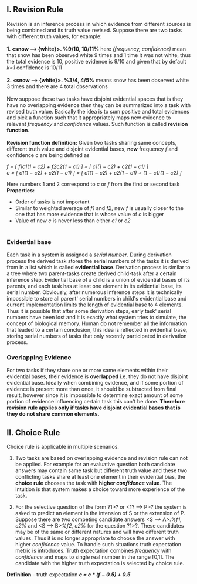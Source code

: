 ## I. Revision Rule
Revision is an inference process in which evidence from different sources is being combined and its truth value revised. 
Suppose there are two tasks with different truth values, for example: 
<br/><br/>
**1. <snow --> {white}>. %9/10, 10/11%** here _(frequency, confidence)_ mean that snow has been observed white 9 times and 1 time it was not white, thus the total evidence is 10, positive evidence is 9/10 and given that by default _k=1_ confidence is 10/11
<br/><br/>
**2. <snow --> {white}>. %3/4, 4/5%** means snow has been observed white 3 times and there are 4 total observations
<br/><br/>
Now suppose these two tasks have disjoint evidential spaces that is they have no overlapping evidence then they can be summarized into a task with revised truth value. Basically the idea is to sum positive and total evidences and pick a function such that it appropriately maps new evidence to relevant _frequency_ and _confidence_ values. Such function is called **revision function**.
<br/><br/>
**Revision function definition:** Given two tasks sharing same concepts, different truth value and disjoint evidential bases, **new** frequency _f_ and confidence _c_ are being defined as

_f = [ f1c1(1 − c2) + f2c2(1 − c1) ] = [ c1(1 − c2) + c2(1 − c1) ]_ <br/>
_c = [ c1(1 − c2) + c2(1 − c1) ] = [ c1(1 − c2) + c2(1 − c1) + (1 − c1)(1 − c2) ]_

Here numbers 1 and 2 correspond to _c_ or _f_ from the first or second task<br/>
**Properties:** <br/>
* Order of tasks is not important
* Similar to weighted average of _f1_ and _f2_, new _f_ is usually closer to the one that has more evidence that is whose value of _c_ is bigger
* Value of new _c_ is never less than either _c1_ or _c2_
<br/><br/>

### Evidential base
Each task in a system is assigned a _serial number_. During derivation process the derived task stores the serial numbers of the tasks it is derived from in a list which is called **evidential base**. Derivation process is similar to a tree where two parent-tasks create derived child-task after a certain inference step. Evidential base of a child is a union of evidential bases of its parents, and each task has at least one element in its evidential base, its serial number. Obviously, after numerous inference steps it is technically impossible to store all parent' serial numbers in child's evidential base and current implementation limits the length of evidential base to 4 elements. Thus it is possible that after some derivation steps, early task' serial numbers have been lost and it is exactly what system tries to simulate, the concept of biological memory. Human do not remember all the information that leaded to a certain conclusion, this idea is reflected in evidential base, storing serial numbers of tasks that only recently participated in derivation process.

### Overlapping Evidence
For two tasks if they share one or more same elements within their evidential bases, their evidence is **overlapped** i.e. they do not have disjoint evidential base. Ideally when combining evidence, and if some portion of evidence is present more than once, it should be subtracted from final result, however since it is impossible to determine exact amount of some portion of evidence influencing certain task this can't be done. **Therefore revision rule applies only if tasks have disjoint evidential bases that is they do not share common elements.**

## II. Choice Rule
Choice rule is applicable in multiple scenarios.
1. Two tasks are based on overlapping evidence and revision rule can not be applied. For example for an evaluative question both candidate answers may contain same task but different truth value and these two conflicting tasks share at least one element in their evidential bias, the **choice rule** chooses the task with **higher _confidence_ value**. The intuition is that system makes a choice toward more experience of the task. 

2. For the selective question of the form <S-->?1>? or <1? --> P>? the system is asked to predict an element in the intension of S or the extension of P. Suppose there are two competing candidate answers <S --> A>._%f1, c2%_ and <S --> B>_%f2, c2%_ for the question <S-->?1>?. These candidates may be of the same or different natures and will have different truth values. Thus it is no longer appropriate to choose the answer with higher _confidence_ value. To handle such situations truth expectation metric is introduces. Truth expectation combines _frequency_ with _confidence_ and maps to single real number in the range [0,1]. The candidate with the higher truth expectation is selected by choice rule.

**Definition** - truth expectation **_e = c * (f − 0.5) + 0.5_**

